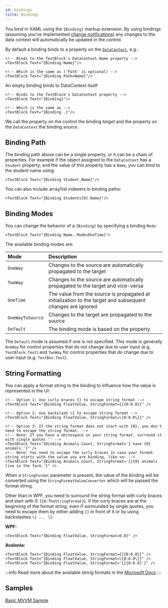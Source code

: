 ```yaml
---
id: bindings
title: Bindings
---
```


You bind in XAML using the `{Binding}` markup extension. By using bindings \(assuming you've implemented [change notifications](https://docs.avaloniaui.net/docs/data-binding/change-notifications)\) any changes to the data context will automatically be updated in the control.

By default a binding binds to a property on the [`DataContext`](https://docs.avaloniaui.net/docs/data-binding/the-datacontext), e.g.:

```markup
<!-- Binds to the TextBlock's DataContext.Name property -->
<TextBlock Text="{Binding Name}"/>

<!-- Which is the same as ('Path' is optional) -->
<TextBlock Text="{Binding Path=Name}"/>
```

An empty binding binds to DataContext itself

```markup
<!-- Binds to the TextBlock's DataContext property -->
<TextBlock Text="{Binding}"/>

<!-- Which is the same as -->
<TextBlock Text="{Binding .}"/>
```

We call the property on the control the binding _target_ and the property on the `DataContext` the binding _source_.

## Binding Path <a id="binding-path"></a>

The binding path above can be a single property, or it can be a chain of properties. For example if the object assigned to the `DataContext` has a `Student` property, and the value of this property has a `Name`, you can bind to the student name using:

```markup
<TextBlock Text="{Binding Student.Name}"/>
```

You can also include array/list indexers in binding paths:

```markup
<TextBlock Text="{Binding Students[0].Name}"/>
```

## Binding Modes <a id="binding-modes"></a>

You can change the behavior of a `{Binding}` by specifying a binding `Mode`:

```markup
<TextBlock Text="{Binding Name, Mode=OneTime}">
```

The available binding modes are:

| Mode | Description |
| :--- | :--- |
| `OneWay` | Changes to the source are automatically propagated to the target |
| `TwoWay` | Changes to the source are automatically propagated to the target and vice-versa |
| `OneTime` | The value from the source is propagated at initialization to the target and subsequent changes are ignored |
| `OneWayToSource` | Changes to the target are propagated to the source |
| `Default` | The binding mode is based on the property |

The `Default` mode is assumed if one is not specified. This mode is generally `OneWay` for control properties that do not change due to user input \(e.g. `TextBlock.Text`\) and `TwoWay` for control properties that _do_ change due to user input \(e.g. `TextBox.Text`\).

## String Formatting <a id="binding-stringformat"></a>

You can apply a format string to the binding to influence how the value is represented in the UI:

```markup
<!-- Option 1: Use curly braces {} to escape string format -->
<TextBlock Text="{Binding FloatValue, StringFormat={}{0:0.0}}" />

<!-- Option 2: Use backslash \{ to escape string format -->
<TextBlock Text="{Binding FloatValue, StringFormat=\{0:0.0\}}" />

<!-- Option 3: If the string format does not start with {0}, you don't need to escape the string format. -->
<!-- Note: If you have a whitespace in your string format, surround it with single quotes '' -->
<TextBlock Text="{Binding Animals.Count, StringFormat='I have {0} animals.'}" />
<!-- Note: You need to escape the curly braces in case your format string starts with the value you are binding, like so: -->
<TextBlock Text="{Binding Animals.Count, StringFormat='{}{0} animals live in the farm.'}" />
```

When a `StringFormat` parameter is present, the value of the binding will be converted using the `StringFormatValueConverter` which will be passed the format string.

Other than in WPF, you need to surround the string format with curly braces and start with 0: (`{0:TheStringFormat}`). If the curly braces are at the beginning of the format string, even if sorrounded by single quotes, you need to escape them by either adding `{}` in front of it or by using backslashes `\{ ... \}`:

**WPF:**

```markup
<TextBlock Text="{Binding FloatValue, StringFormat=0.0}" />
```

**Avalonia:**

```markup
<TextBlock Text="{Binding FloatValue, StringFormat={}{0:0.0}}" />
<TextBlock Text="{Binding FloatValue, StringFormat=\{0:0.0\}}" />
<TextBlock Text="{Binding FloatValue, StringFormat='{}{0:0.0}'}" />
```

:::info
Read more about the available string formats in the [Microsoft Docs](https://docs.microsoft.com/en-us/dotnet/api/system.string.format)
:::


## Samples

[Basic MVVM Sample](https://github.com/AvaloniaUI/Avalonia.Samples/tree/main/src/Avalonia.Samples/MVVM/BasicMvvmSample)